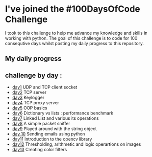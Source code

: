 # I've joined the #100DaysOfCode Challenge
I took to this challenge to help me advance my knowledge and skills in working with python.
The goal of this challenge is to code for 100 consequtive days whilst posting my daily progress to this repository.





## My daily progress
## challenge by day :

* [day1](day1/) UDP and TCP client socket 
* [day2](day2/) TCP server
* [day3](day3/) Keylogger
* [day4](day4/) TCP proxy server
* [day5](day5/) OOP basics
* [day6](day6/) Dictionary vs lists : performance benchmark
* [day7](day7/) Linked List and various its operations
* [day8](day8/) A simple packet sniffer
* [day9](day9/) Played around with the string object
* [day 10](day-10/) Sending emails using python 
* [day11](day11/) Introduction to the opencv library
* [day12](day12/) Thresholding, arithmetic and logic operartions on images
* [day13](day13/) Creating color filters
